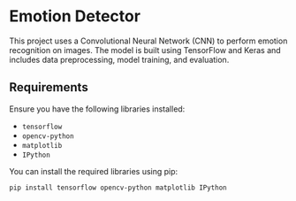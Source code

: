 # Emotion Detector

This project uses a Convolutional Neural Network (CNN) to perform emotion recognition on images. The model is built using TensorFlow and Keras and includes data preprocessing, model training, and evaluation.

## Requirements

Ensure you have the following libraries installed:

- `tensorflow`
- `opencv-python`
- `matplotlib`
- `IPython`

You can install the required libraries using pip:

```bash
pip install tensorflow opencv-python matplotlib IPython
